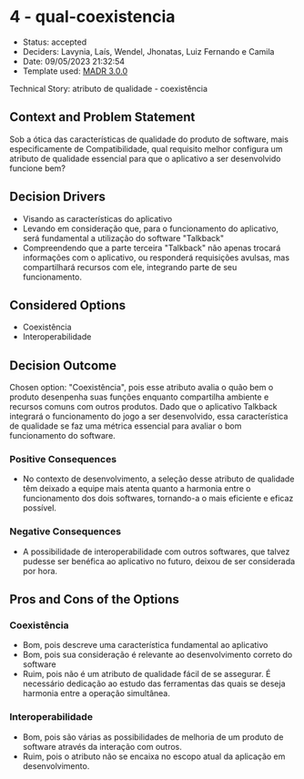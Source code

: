 # 4 - qual-coexistencia

* Status: accepted <!-- optional -->
* Deciders: Lavynia, Laís, Wendel, Jhonatas, Luiz Fernando e Camila <!-- optional -->
* Date: 09/05/2023 21:32:54 <!-- optional -->
* Template used: [MADR 3.0.0](https://adr.github.io/madr/) <!-- optional -->

Technical Story: atributo de qualidade - coexistência <!-- optional -->

## Context and Problem Statement

Sob a ótica das características de qualidade do produto de software, mais especificamente de Compatibilidade, qual requisito melhor configura um atributo de qualidade essencial para que o aplicativo a ser desenvolvido funcione bem?

## Decision Drivers <!-- optional -->

* Visando as características do aplicativo
* Levando em consideração que, para o funcionamento do aplicativo, será fundamental a utilização do software "Talkback"
* Compreendendo que a parte terceira "Talkback" não apenas trocará informações com o aplicativo, ou responderá requisições avulsas, mas compartilhará recursos com ele, integrando parte de seu funcionamento.
<!-- numbers of drivers can vary -->

## Considered Options

* Coexistência
* Interoperabilidade
 <!-- numbers of options can vary -->

## Decision Outcome

Chosen option: "Coexistência", pois esse atributo avalia o quão bem o produto desenpenha suas funções enquanto compartilha ambiente e recursos comuns com outros produtos. Dado que o aplicativo Talkback integrará o funcionamento do jogo a ser desenvolvido, essa característica de qualidade se faz uma métrica essencial para avaliar o bom funcionamento do software.

### Positive Consequences <!-- optional -->

* No contexto de desenvolvimento, a seleção desse atributo de qualidade têm deixado a equipe mais atenta quanto a harmonia entre o funcionamento dos dois softwares, tornando-a o mais eficiente e eficaz possível.


### Negative Consequences <!-- optional -->

* A possibilidade de interoperabilidade com outros softwares, que talvez pudesse ser benéfica ao aplicativo no futuro, deixou de ser considerada por hora.

## Pros and Cons of the Options <!-- optional -->

### Coexistência

* Bom, pois descreve uma característica fundamental ao aplicativo
* Bom, pois sua consideração é relevante ao desenvolvimento correto do software
* Ruim, pois não é um atributo de qualidade fácil de se assegurar. É necessário dedicação ao estudo das ferramentas das quais se deseja harmonia entre a operação simultânea. 
 <!-- numbers of pros and cons can vary -->

### Interoperabilidade

* Bom, pois são várias as possibilidades de melhoria de um produto de software através da interação com outros.
* Ruim, pois o atributo não se encaixa no escopo atual da aplicação em desenvolvimento.

<!-- markdownlint-disable-file MD013 -->
